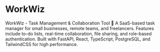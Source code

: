 # WorkWiz
WorkWiz - Task Management &amp; Collaboration Tool 🚀 A SaaS-based task manager for small businesses, remote teams, and freelancers. Features include to-do lists, real-time collaboration, file sharing, and role-based authentication. Built with FastAPI, React, TypeScript, PostgreSQL, and TailwindCSS for high performance.
